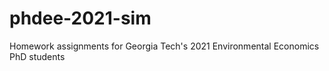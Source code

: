 # phdee-2021-sim
Homework assignments for Georgia Tech's 2021 Environmental Economics PhD students 
